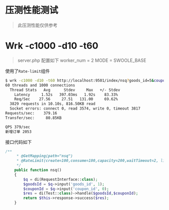 # 压测性能测试
> 此压测性能仅供参考

# Wrk -c1000 -d10 -t60

>   server.php 配置如下
    worker_num = 2
    MODE = SWOOLE_BASE

使用了`Rate-limit`组件
```bash
$ wrk -c1000 -d10 -t60 http://localhost:9501/index/nsq?goods_id=5&coupon_id=0
60 threads and 1000 connections
  Thread Stats   Avg      Stdev     Max   +/- Stdev
    Latency     1.52s   397.03ms   1.92s    83.33%
    Req/Sec    27.56     27.51   131.00     69.62%
  3829 requests in 10.10s, 816.50KB read
  Socket errors: connect 0, read 3574, write 0, timeout 3817
Requests/sec:    379.16
Transfer/sec:     80.85KB

QPS 379/sec
新增订单 2053
```
接口代码如下

```php
/**
     * @GetMapping(path="nsq")
     * @RateLimit(create=100,consume=100,capacity=200,waitTimeout=2, limitCallback={RateController::class, "callback"})
     */
    public function nsq()
    {
        $q = di(RequestInterface::class);
        $goodsId = $q->input('goods_id', 1);
        $couponId = $q->input('coupon_id', 0);
        $res = di(Test::class)->handle($goodsId,$couponId);
        return $this->response->success($res);
    }
```
